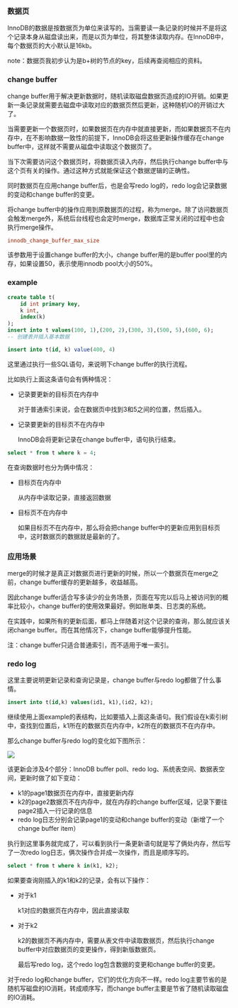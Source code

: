 ### 数据页

InnoDB的数据是按数据页为单位来读写的。当需要读一条记录的时候并不是将这个记录本身从磁盘读出来，而是以页为单位，将其整体读取内存。在InnoDB中，每个数据页的大小默认是16kb。

note：数据页我初步认为是b+树的节点的key，后续再查阅相应的资料。



### change buffer

change buffer用于解决更新数据时，随机读取磁盘数据页造成的IO开销。如果更新一条记录就需要去磁盘中读取对应的数据页然后更新，这种随机IO的开销过大了。



当需要更新一个数据页时，如果数据页在内存中就直接更新，而如果数据页不在内存中，在不影响数据一致性的前提下，InnoDB会将这些更新操作缓存在change buffer中，这样就不需要从磁盘中读取这个数据页了。

当下次需要访问这个数据页时，将数据页读入内存，然后执行change buffer中与这个页有关的操作。通过这种方式就能保证这个数据逻辑的正确性。

同时数据页在应用change buffer后，也是会写redo log的，redo log会记录数据的变动和change buffer的变更。



将change buffer中的操作应用到原数据页的过程，称为merge。除了访问数据页会触发merge外，系统后台线程也会定时merge，数据库正常关闭的过程中也会执行merge操作。



```ini
innodb_change_buffer_max_size
```

该参数用于设置change buffer的大小，change buffer用的是buffer pool里的内存，如果设置50，表示使用innodb pool大小的50%。



### example

```sql
create table t(
	id int primary key,
    k int,
    index(k)
);
insert into t values(100, 1),(200, 2),(300, 3),(500, 5),(600, 6);
-- 创建表并插入基本数据
```

```sql
insert into t(id, k) value(400, 4)
```

这里通过执行一些SQL语句，来说明下change buffer的执行流程。

比如执行上面这条语句会有俩种情况：

- 记录要更新的目标页在内存中

  对于普通索引来说，会在数据页中找到3和5之间的位置，然后插入。

- 记录要更新的目标页不在内存中

  InnoDB会将更新记录在change buffer中，语句执行结束。

```sql
select * from t where k = 4;
```

在查询数据时也分为俩中情况：

- 目标页在内存中

  从内存中读取记录，直接返回数据

- 目标页不在内存中

  如果目标页不在内存中，那么将会把change buffer中的更新应用到目标页中，这时数据页的数据就是最新的了。



### 应用场景

merge的时候才是真正对数据页进行更新的时候，所以一个数据页在merge之前，change buffer缓存的更新越多，收益越高。

因此change buffer适合写多读少的业务场景，页面在写完以后马上被访问到的概率比较小，change buffer的使用效果最好。例如账单类、日志类的系统。



在实践中，如果所有的更新后面，都马上伴随着对这个记录的查询，那么就应该关闭change buffer。而在其他情况下，change buffer能够提升性能。

注：change buffer只适合普通索引，而不适用于唯一索引。



### redo log

这里主要说明更新记录和查询记录是，change buffer与redo log都做了什么事情。

```sql
insert into t(id,k) values(id1, k1),(id2, k2);
```

继续使用上面example的表结构，比如要插入上面这条语句。我们假设在k索引树中，查找到位置后，k1所在的数据页在内存中，k2所在的数据页不在内存中。

那么change buffer与redo log的变化如下图所示：

![](https://static001.geekbang.org/resource/image/98/a3/980a2b786f0ea7adabef2e64fb4c4ca3.png)

该更新会涉及4个部分：InnoDB buffer poll、redo log、系统表空间、数据表空间，更新时做了如下变动：

- k1的page1数据页在内存中，直接更新内存
- k2的page2数据页不在内存中，就在内存的change buffer区域，记录下要往page2插入一行记录的信息
- redo log日志分别会记录page1的变动和change buffer的变动（新增了一个change buffer item）

执行到这里事务就完成了，可以看到执行一条更新语句就是写了俩处内存，然后写了一次redo log日志，俩次操作合并成一次操作，而且是顺序写的。



```sql
select * from t where k in(k1, k2);
```

如果要查询刚插入的k1和k2的记录，会有以下操作：

- 对于k1

  k1对应的数据页在内存中，因此直接读取

- 对于k2

  k2的数据页不再内存中，需要从表文件中读取数据页，然后执行change buffer中对应数据页的变更操作，得到新版数据页。

  最后写redo log，这个redo log包含数据的变更和change buffer的变更。



对于redo log和change buffer，它们的优化方向不一样。redo log主要节省的是随机写磁盘的IO消耗，转成顺序写，而change buffer主要是节省了随机读取磁盘的IO消耗。











